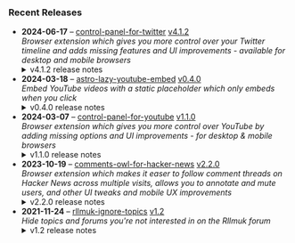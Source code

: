 ### Recent Releases

<!-- RECENT_RELEASES -->
<ul>
<li>
  <strong>2024-06-17</strong> – <a href="https://github.com/insin/control-panel-for-twitter">control-panel-for-twitter</a> <a href="https://github.com/insin/control-panel-for-twitter/releases/tag/v4.1.2">v4.1.2</a>
  <div><em>Browser extension which gives you more control over your Twitter timeline and adds missing features and UI improvements - available for desktop and mobile browsers</em></div>
  <details><summary>v4.1.2 release notes</summary><h2>Changes</h2>
<ul>
<li>Fixed hiding "Subscriber" indicators in replies from subscribers</li>
<li>Fixed handling the Subscribers tab in a user's followers/following page</li>
<li>Fixed fallback font for custom content when the main font rule isn't found</li>
<li>Fixed hiding the "Yeah! for Twitter" button on desktop when using that extension</li>
</ul>
<h2>Availability</h2>
<p>New versions have to be reviewed and published by each browser extension store before they're available for use.</p>
<p>This release is available in the following extension stores:</p>
<p><a href="https://apps.apple.com/app/id1668516167?platform=iphone" rel="nofollow"><img src="https://user-images.githubusercontent.com/226692/216768643-4756e33c-1e61-41a7-9c56-9bd80f10bcc9.png" alt="Apple App Store" style="max-width: 100%;"></a> <a href="https://chrome.google.com/webstore/detail/control-panel-for-twitter" rel="nofollow"><img src="https://user-images.githubusercontent.com/226692/212897023-9e66b1b0-e1cd-44df-a4f2-3d5bda80c5f8.png" alt="Chrome Web Store" style="max-width: 100%;"></a> <a href="https://addons.mozilla.org/firefox/addon/control-panel-for-twitter/" rel="nofollow"><img src="https://user-images.githubusercontent.com/226692/212897487-f3993495-2032-44a4-b0c6-1bd1d9cc56dd.png" alt="Firefox Add-ons" style="max-width: 100%;"></a> <a href="https://microsoftedge.microsoft.com/addons/detail/control-panel-for-twitter/foccddlibbeccjiobcnakipdpkjiijjp" rel="nofollow"><img src="https://user-images.githubusercontent.com/226692/212897573-34b1af0a-dc5a-4aa2-a1e7-ca85d3823f9f.png" alt="Edge Add-ons" style="max-width: 100%;"></a></p>
<h2>Donate</h2>
<p>Support Control Panel for Twitter development with a tip:</p>
<p><a href="https://ko-fi.com/jbscript" rel="nofollow"><img src="https://private-user-images.githubusercontent.com/226692/330361609-c318a7d3-695e-448d-af15-ef0b934ae168.png?jwt=eyJhbGciOiJIUzI1NiIsInR5cCI6IkpXVCJ9.eyJpc3MiOiJnaXRodWIuY29tIiwiYXVkIjoicmF3LmdpdGh1YnVzZXJjb250ZW50LmNvbSIsImtleSI6ImtleTUiLCJleHAiOjE3MTkzMzU0NTIsIm5iZiI6MTcxOTMzNTE1MiwicGF0aCI6Ii8yMjY2OTIvMzMwMzYxNjA5LWMzMThhN2QzLTY5NWUtNDQ4ZC1hZjE1LWVmMGI5MzRhZTE2OC5wbmc_WC1BbXotQWxnb3JpdGhtPUFXUzQtSE1BQy1TSEEyNTYmWC1BbXotQ3JlZGVudGlhbD1BS0lBVkNPRFlMU0E1M1BRSzRaQSUyRjIwMjQwNjI1JTJGdXMtZWFzdC0xJTJGczMlMkZhd3M0X3JlcXVlc3QmWC1BbXotRGF0ZT0yMDI0MDYyNVQxNzA1NTJaJlgtQW16LUV4cGlyZXM9MzAwJlgtQW16LVNpZ25hdHVyZT05MjQzZTU1OTdkMjY4N2VhZDIzOWQwMWE4YzI5YjVhY2IyMDA5NGJiMzk2ODZlODhhMmQwZWU1NTEzOTNhOGIyJlgtQW16LVNpZ25lZEhlYWRlcnM9aG9zdCZhY3Rvcl9pZD0wJmtleV9pZD0wJnJlcG9faWQ9MCJ9.yYgnxZC0I3HBmV-tR3djlF7g5uxI-PaGfMrthgQFGLI" alt="Support me on Ko-fi" content-type-secured-asset="image/png" secured-asset-link="" style="max-width: 100%;"></a></p></details>
</li>
<li>
  <strong>2024-03-18</strong> – <a href="https://github.com/insin/astro-lazy-youtube-embed">astro-lazy-youtube-embed</a> <a href="https://github.com/insin/astro-lazy-youtube-embed/releases/tag/v0.4.0">v0.4.0</a>
  <div><em>Embed YouTube videos with a static placeholder which only embeds when you click</em></div>
  <details><summary>v0.4.0 release notes</summary><h3>Added</h3>
<ul>
<li>Added a <code>thumbnail</code> prop, enabling use of the alternate screenshot thumbnails YouTube provides</li>
<li>Added a <code>cookie</code> flag prop to opt-in to using <code>www.youtube.com/embed</code> instead of <code>www.youtube-nocookie.com/embed</code></li>
<li>Added JSDoc to props to improve editor DX</li>
</ul>
<h3>Changed</h3>
<ul>
<li>The embed now uses <code>www.youtube-nocookie.com/embed</code> by default</li>
<li>The static embed thumbnail <code>&lt;img&gt;</code> now uses <code>loading="lazy"</code> by default</li>
<li>The static embed now uses a black background, so there isn't a flash of gradient when the thumbnail <code>&lt;img&gt;</code> lazy-loads</li>
<li>The static embed now uses <code>i.ytimg.com</code> instead of <code>img.youtube.com</code> for the thumbnail <code>&lt;img&gt;</code>, as per the YouTube site and its API</li>
<li>The <code>modestbranding</code> embed parameter was deprecated by YouTube on August 15, 2023 and now has no effect - removed it from the <code>embedParams</code> defaults and marked it as deprecated</li>
<li>The <code>thumbnailRes</code> prop now also supports passing the <code>mq</code>/<code>hq</code>/<code>sd</code> abbreviations YouTube uses</li>
</ul>
<h3>Fixed</h3>
<ul>
<li>Fixed overriding defaulted <code>&lt;iframe&gt;</code> attributes - Astro doesn't merge attributes on HTML elements, so user-supplied attributes need to come first</li>
</ul></details>
</li>
<li>
  <strong>2024-03-07</strong> – <a href="https://github.com/insin/control-panel-for-youtube">control-panel-for-youtube</a> <a href="https://github.com/insin/control-panel-for-youtube/releases/tag/v1.1.0">v1.1.0</a>
  <div><em>Browser extension which gives you more control over YouTube by adding missing options and UI improvements - for desktop &amp; mobile browsers</em></div>
  <details><summary>v1.1.0 release notes</summary><ul>
<li>Fixed Firefox permission issues (the extension was disabled by default after install on all platforms, it had to be manually enabled every time in Firefox for Android, and the Permissions page was completely blank in Firefox for Android so permissions couldn't be granted) by using Manifest Version 2 instead for the Firefox version</li>
<li>Improved the Japanese translation (thanks <a class="user-mention notranslate" data-hovercard-type="user" data-hovercard-url="/users/Catastravia/hovercard" data-octo-click="hovercard-link-click" data-octo-dimensions="link_type:self" href="https://github.com/Catastravia">@Catastravia</a>)</li>
<li>Fixed disconnectObservers() only disconnecting page observers</li>
</ul>
<p>hideShareThanksClip:</p>
<ul>
<li>Added a new option to hide the Share/Thanks/Clip buttons under a video (not enabled by default)</li>
</ul>
<p>hideChannels:</p>
<ul>
<li>You can now hide a channel while watching one of its videos - a "Hide channel" item is added to the video's ⋯ menu</li>
<li>This becomes an "Unhide channel" menu item if the channel is already hidden</li>
</ul>
<p>hideOpenApp:</p>
<ul>
<li>Fixed hiding "Open App" links when using YouTube in Japanese</li>
</ul>
<p>hideSponsored:</p>
<ul>
<li>Fixed related videos being hidden in the mobile version at tablet sizes when they contained an ad</li>
</ul>
<hr>
<p>Available in the following extension stores:</p>
<p><a href="https://apps.apple.com/app/id6478456678?platform=mac" rel="nofollow"><img src="https://private-user-images.githubusercontent.com/226692/308588488-1ad45460-be0b-48ff-bbb4-6721e77e6537.png?jwt=eyJhbGciOiJIUzI1NiIsInR5cCI6IkpXVCJ9.eyJpc3MiOiJnaXRodWIuY29tIiwiYXVkIjoicmF3LmdpdGh1YnVzZXJjb250ZW50LmNvbSIsImtleSI6ImtleTUiLCJleHAiOjE3MTkzMzU0NTIsIm5iZiI6MTcxOTMzNTE1MiwicGF0aCI6Ii8yMjY2OTIvMzA4NTg4NDg4LTFhZDQ1NDYwLWJlMGItNDhmZi1iYmI0LTY3MjFlNzdlNjUzNy5wbmc_WC1BbXotQWxnb3JpdGhtPUFXUzQtSE1BQy1TSEEyNTYmWC1BbXotQ3JlZGVudGlhbD1BS0lBVkNPRFlMU0E1M1BRSzRaQSUyRjIwMjQwNjI1JTJGdXMtZWFzdC0xJTJGczMlMkZhd3M0X3JlcXVlc3QmWC1BbXotRGF0ZT0yMDI0MDYyNVQxNzA1NTJaJlgtQW16LUV4cGlyZXM9MzAwJlgtQW16LVNpZ25hdHVyZT1mNTA3MmFjYTZmMGExMDM0MjhhZTEzMjRlOGFmZjBhN2I4MzQzMTM4YTgxOTY0ZjM5YTA5ZjU0MDgwNmMxNmNiJlgtQW16LVNpZ25lZEhlYWRlcnM9aG9zdCZhY3Rvcl9pZD0wJmtleV9pZD0wJnJlcG9faWQ9MCJ9.UT8U1ha9VkSSFfqzECuheZQ1VtNofYx1rQ6josudhHM" alt="Mac App Store" content-type-secured-asset="image/png" secured-asset-link="" style="max-width: 100%;"></a> <a href="https://chromewebstore.google.com/detail/control-panel-for-youtube/lodcanccmfbpjjpnngindkkmiehimile" rel="nofollow"><img src="https://private-user-images.githubusercontent.com/226692/307584913-08b44d7b-61d5-49f2-9a76-607eb36fe407.png?jwt=eyJhbGciOiJIUzI1NiIsInR5cCI6IkpXVCJ9.eyJpc3MiOiJnaXRodWIuY29tIiwiYXVkIjoicmF3LmdpdGh1YnVzZXJjb250ZW50LmNvbSIsImtleSI6ImtleTUiLCJleHAiOjE3MTkzMzU0NTIsIm5iZiI6MTcxOTMzNTE1MiwicGF0aCI6Ii8yMjY2OTIvMzA3NTg0OTEzLTA4YjQ0ZDdiLTYxZDUtNDlmMi05YTc2LTYwN2ViMzZmZTQwNy5wbmc_WC1BbXotQWxnb3JpdGhtPUFXUzQtSE1BQy1TSEEyNTYmWC1BbXotQ3JlZGVudGlhbD1BS0lBVkNPRFlMU0E1M1BRSzRaQSUyRjIwMjQwNjI1JTJGdXMtZWFzdC0xJTJGczMlMkZhd3M0X3JlcXVlc3QmWC1BbXotRGF0ZT0yMDI0MDYyNVQxNzA1NTJaJlgtQW16LUV4cGlyZXM9MzAwJlgtQW16LVNpZ25hdHVyZT1iY2I3ZTU5MmFkMGViOWEyNzlhOWMwYzIzMTY3OWMxZGNjODMyMDcyZjMxYTBiNTZmNjk0MmE0MDRmYTU4YWU3JlgtQW16LVNpZ25lZEhlYWRlcnM9aG9zdCZhY3Rvcl9pZD0wJmtleV9pZD0wJnJlcG9faWQ9MCJ9.DSep3lYHqcv6tTzFmPa3nSJBXQOHbR8rA9U5jMs7J1Q" alt="Chrome Web Store" content-type-secured-asset="image/png" secured-asset-link="" style="max-width: 100%;"></a> <a href="https://addons.mozilla.org/firefox/addon/control-panel-for-youtube/" rel="nofollow"><img src="https://private-user-images.githubusercontent.com/226692/307636781-566d72e8-bd40-43a4-9118-1768946f5b20.png?jwt=eyJhbGciOiJIUzI1NiIsInR5cCI6IkpXVCJ9.eyJpc3MiOiJnaXRodWIuY29tIiwiYXVkIjoicmF3LmdpdGh1YnVzZXJjb250ZW50LmNvbSIsImtleSI6ImtleTUiLCJleHAiOjE3MTkzMzU0NTIsIm5iZiI6MTcxOTMzNTE1MiwicGF0aCI6Ii8yMjY2OTIvMzA3NjM2NzgxLTU2NmQ3MmU4LWJkNDAtNDNhNC05MTE4LTE3Njg5NDZmNWIyMC5wbmc_WC1BbXotQWxnb3JpdGhtPUFXUzQtSE1BQy1TSEEyNTYmWC1BbXotQ3JlZGVudGlhbD1BS0lBVkNPRFlMU0E1M1BRSzRaQSUyRjIwMjQwNjI1JTJGdXMtZWFzdC0xJTJGczMlMkZhd3M0X3JlcXVlc3QmWC1BbXotRGF0ZT0yMDI0MDYyNVQxNzA1NTJaJlgtQW16LUV4cGlyZXM9MzAwJlgtQW16LVNpZ25hdHVyZT1jNzI2OTFlMDkyNjBkNjU2YWEwMGM4YjdhODA3NmUyZmY4NjBlODFlMjdiYWYyZmY5ZDFiMGUzOWQzOTA3ZDhiJlgtQW16LVNpZ25lZEhlYWRlcnM9aG9zdCZhY3Rvcl9pZD0wJmtleV9pZD0wJnJlcG9faWQ9MCJ9.Gj0iVLpzP_ON4FJFQdH5EUbuQF5aVvx3V4VoihU40jo" alt="Mozilla Add-ons" content-type-secured-asset="image/png" secured-asset-link="" style="max-width: 100%;"></a> <a href="https://microsoftedge.microsoft.com/addons/detail/llinnalaegmbpmjonmfbpklchphiabfo" rel="nofollow"><img src="https://private-user-images.githubusercontent.com/226692/308582850-d5ccf576-df4a-48c8-b881-17c1e8a0c6df.png?jwt=eyJhbGciOiJIUzI1NiIsInR5cCI6IkpXVCJ9.eyJpc3MiOiJnaXRodWIuY29tIiwiYXVkIjoicmF3LmdpdGh1YnVzZXJjb250ZW50LmNvbSIsImtleSI6ImtleTUiLCJleHAiOjE3MTkzMzU0NTIsIm5iZiI6MTcxOTMzNTE1MiwicGF0aCI6Ii8yMjY2OTIvMzA4NTgyODUwLWQ1Y2NmNTc2LWRmNGEtNDhjOC1iODgxLTE3YzFlOGEwYzZkZi5wbmc_WC1BbXotQWxnb3JpdGhtPUFXUzQtSE1BQy1TSEEyNTYmWC1BbXotQ3JlZGVudGlhbD1BS0lBVkNPRFlMU0E1M1BRSzRaQSUyRjIwMjQwNjI1JTJGdXMtZWFzdC0xJTJGczMlMkZhd3M0X3JlcXVlc3QmWC1BbXotRGF0ZT0yMDI0MDYyNVQxNzA1NTJaJlgtQW16LUV4cGlyZXM9MzAwJlgtQW16LVNpZ25hdHVyZT0wNTMyYmQ1ZTlkMTYyYTdiMmMyZTVhNmUwNmNkMjllYWUzYjMyZGQ4ZTFiYmQxMTM4ZWY3YTNkMTQ1YjUzMGJmJlgtQW16LVNpZ25lZEhlYWRlcnM9aG9zdCZhY3Rvcl9pZD0wJmtleV9pZD0wJnJlcG9faWQ9MCJ9.EeV2jjyFl1cZF2Tvlf2xI__ClxTgky-FslfEzViHwIY" alt="Edge Add-ons" content-type-secured-asset="image/png" secured-asset-link="" style="max-width: 100%;"></a></p></details>
</li>
<li>
  <strong>2023-10-19</strong> – <a href="https://github.com/insin/comments-owl-for-hacker-news">comments-owl-for-hacker-news</a> <a href="https://github.com/insin/comments-owl-for-hacker-news/releases/tag/v2.2.0">v2.2.0</a>
  <div><em>Browser extension which makes it easer to follow comment threads on Hacker News across multiple visits, allows you to annotate and mute users, and other UI tweaks and mobile UX improvements</em></div>
  <details><summary>v2.2.0 release notes</summary><ul>
<li>Added an option to disable or require confirmation for hiding on list pages</li>
<li>Added an option to increase the contrast of submission text (enabled by default)</li>
</ul>
<hr>
<p>Available in the following extension stores:</p>
<p><a href="https://apps.apple.com/us/app/comments-owl-for-hacker-news/id6451333500" rel="nofollow"><img src="https://user-images.githubusercontent.com/226692/216768643-4756e33c-1e61-41a7-9c56-9bd80f10bcc9.png" alt="Apple App Store" style="max-width: 100%;"></a> <a href="https://addons.mozilla.org/en-US/firefox/addon/hn-comments-owl/" rel="nofollow"><img src="https://user-images.githubusercontent.com/226692/212897487-f3993495-2032-44a4-b0c6-1bd1d9cc56dd.png" alt="Firefox" style="max-width: 100%;"></a> <a href="https://chrome.google.com/webstore/detail/kpoggabejgbenjahggloahnnaolmfock?authuser=0&amp;hl=en" rel="nofollow"><img src="https://user-images.githubusercontent.com/226692/212897023-9e66b1b0-e1cd-44df-a4f2-3d5bda80c5f8.png" alt="Chrome" style="max-width: 100%;"></a></p></details>
</li>
<li>
  <strong>2021-11-24</strong> – <a href="https://github.com/insin/rllmuk-ignore-topics">rllmuk-ignore-topics</a> <a href="https://github.com/insin/rllmuk-ignore-topics/releases/tag/v1.2">v1.2</a>
  <div><em>Hide topics and forums you're not interested in on the Rllmuk forum</em></div>
  <details><summary>v1.2 release notes</summary><ul>
<li>Added support for the Fluid view</li>
<li>Added a collapse control for the Fluid sidebar</li>
</ul></details>
</li>
</ul>
<!-- /RECENT_RELEASES -->
